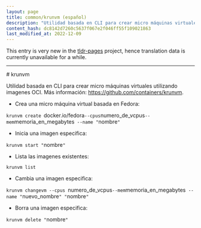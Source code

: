 ```yaml
---
layout: page
title: common/krunvm (español)
description: "Utilidad basada en CLI para crear micro máquinas virtuales utilizando imagenes OCI."
content_hash: dc8142d7260c5637f067e2f046ff55f109021863
last_modified_at: 2022-12-09
---
```


This entry is very new in the [tldr-pages](https://github.com/tldr-pages/tldr) project, hence translation data is currently unavailable for a while.

<hr># krunvm

Utilidad basada en CLI para crear micro máquinas virtuales utilizando imagenes OCI.
Más información: <https://github.com/containers/krunvm>.

- Crea una micro máquina virtual basada en Fedora:

`krunvm create `<span class="tldr-var badge badge-pill bg-dark-lm bg-white-dm text-white-lm text-dark-dm font-weight-bold">docker.io/fedora</span>` --cpus `<span class="tldr-var badge badge-pill bg-dark-lm bg-white-dm text-white-lm text-dark-dm font-weight-bold">numero_de_vcpus</span>` --mem `<span class="tldr-var badge badge-pill bg-dark-lm bg-white-dm text-white-lm text-dark-dm font-weight-bold">memoria_en_megabytes</span>` --name "`<span class="tldr-var badge badge-pill bg-dark-lm bg-white-dm text-white-lm text-dark-dm font-weight-bold">nombre</span>`"`

- Inicia una imagen especifica:

`krunvm start "`<span class="tldr-var badge badge-pill bg-dark-lm bg-white-dm text-white-lm text-dark-dm font-weight-bold">nombre</span>`"`

- Lista las imagenes existentes:

`krunvm list`

- Cambia una imagen especifica:

`krunvm changevm --cpus `<span class="tldr-var badge badge-pill bg-dark-lm bg-white-dm text-white-lm text-dark-dm font-weight-bold">numero_de_vcpus</span>` --mem `<span class="tldr-var badge badge-pill bg-dark-lm bg-white-dm text-white-lm text-dark-dm font-weight-bold">memoria_en_megabytes</span>` --name "`<span class="tldr-var badge badge-pill bg-dark-lm bg-white-dm text-white-lm text-dark-dm font-weight-bold">nuevo_nombre</span>`" "`<span class="tldr-var badge badge-pill bg-dark-lm bg-white-dm text-white-lm text-dark-dm font-weight-bold">nombre</span>`"`

- Borra una imagen especifica:

`krunvm delete "`<span class="tldr-var badge badge-pill bg-dark-lm bg-white-dm text-white-lm text-dark-dm font-weight-bold">nombre</span>`"`
